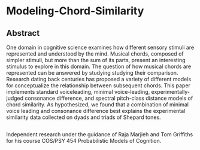 # Modeling-Chord-Similarity
## Abstract
One domain in cognitive science examines how different sensory
stimuli are represented and understood by the mind. Musical
chords, composed of simpler stimuli, but more than the
sum of its parts, present an interesting stimulus to explore in
this domain. The question of how musical chords are represented
can be answered by studying studying their comparison.
Research dating back centuries has proposed a variety
of different models for conceptualize the relationship between
subsequent chords. This paper implements standard voiceleading,
minimal voice-leading, experimentally-judged consonance
difference, and spectral pitch-class distance models of
chord similarity. As hypothesized, we found that a combination
of minimal voice leading and consonance difference best
explains the experimental similarity data collected on dyads
and triads of Shepard tones.
##
Independent research under the guidance of Raja Marjieh and Tom Griffiths for his course COS/PSY 454 Probabilistic Models of Cognition.
